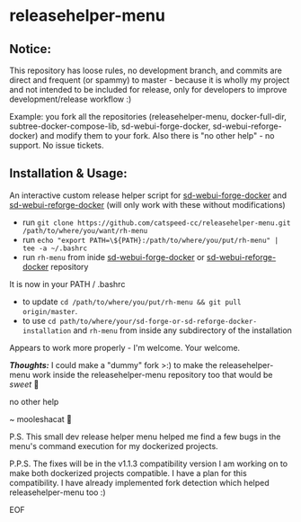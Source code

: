 # releasehelper-menu 

## Notice:
This repository has loose rules, no development branch, and commits are direct and frequent (or spammy) to master - because it is wholly my project and not intended to be included for release, only for developers to improve development/release workflow :)

Example: you fork all the repositories (releasehelper-menu, docker-full-dir, subtree-docker-compose-lib, sd-webui-forge-docker, sd-webui-reforge-docker) and modify them to your fork. Also there is "no other help" - no support. No issue tickets.

## Installation & Usage:

An interactive custom release helper script for [sd-webui-forge-docker](https://github.com/catspeed-cc/sd-webui-forge-docker) and [sd-webui-reforge-docker](https://github.com/catspeed-cc/sd-webui-reforge-docker) (will only work with these without modifications)

- run `git clone https://github.com/catspeed-cc/releasehelper-menu.git /path/to/where/you/want/rh-menu`
- run `echo "export PATH=\${PATH}:/path/to/where/you/put/rh-menu" | tee -a ~/.bashrc`
- run `rh-menu` from inide [sd-webui-forge-docker](https://github.com/catspeed-cc/sd-webui-forge-docker) or [sd-webui-reforge-docker](https://github.com/catspeed-cc/sd-webui-reforge-docker) repository

It is now in your PATH / .bashrc

- to update `cd /path/to/where/you/put/rh-menu && git pull origin/master`.
- to use `cd path/to/where/your/sd-forge-or-sd-reforge-docker-installation` and `rh-menu` from inside any subdirectory of the installation

Appears to work more properly - I'm welcome. Your welcome.

**_Thoughts:_** I could make a "dummy" fork >:) to make the releasehelper-menu work inside the releasehelper-menu repository too that would be _sweet_ 🍻

no other help

~ mooleshacat 🍻

P.S. This small dev release helper menu helped me find a few bugs in the menu's command execution for my dockerized projects.

P.P.S. The fixes will be in the v1.1.3 compatibility version I am working on to make both dockerized projects compatible. I have a plan for this compatibility. I have already implemented fork detection which helped releasehelper-menu too :)

EOF
